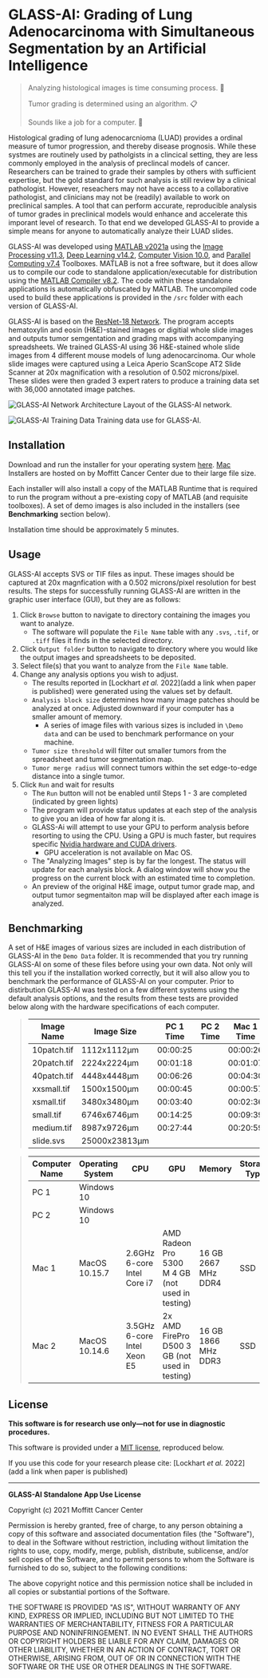 # GLASS-AI: Grading of Lung Adenocarcinoma with Simultaneous Segmentation by an Artificial Intelligence

>Analyzing histological images is time consuming process. 🐌
>
>Tumor grading is determined using an algorithm. 📋
>
>Sounds like a job for a computer. 🤖

Histological grading of lung adenocarcnioma (LUAD) provides a ordinal measure of tumor progression, and thereby disease prognosis. While these systmes are routinely used by patholgists in a clincical setting, they are less commonly employed in the analysis of preclincal models of cancer. Researchers can be trained to grade their samples by others with sufficient expertise, but the gold standard for such analysis is still review by a clinical pathologist. However, reseachers may not have access to a collaborative pathologist, and clinicians may not be (readily) available to work on preclinical samples. A tool that can perform accurate, reproducible analysis of tumor grades in preclinical models would enhance and accelerate this imporant level of research. To that end we developed GLASS-AI to provide a simple means for anyone to automatically analyze their LUAD slides.

GLASS-AI was developed using [MATLAB v2021a](https://www.mathworks.com/products/matlab.html) using the [Image Processing v11.3](https://www.mathworks.com/products/image.html), [Deep Learning v14.2](https://www.mathworks.com/products/deep-learning.html), [Computer Vision 10.0](https://www.mathworks.com/products/computer-vision.html), and [Parallel Computing v7.4](https://www.mathworks.com/products/parallel-computing.html) Toolboxes. MATLAB is not a free software, but it does allow us to compile our code to standalone application/executable for distribution using the [MATLAB Compiler v8.2](https://www.mathworks.com/products/compiler.html). The code within these standalone applications is automatically obfuscated by MATLAB. The uncompiled code used to build these applications is provided in the `/src` folder with each version of GLASS-AI.

GLASS-AI is based on the [ResNet-18 Network](https://www.mathworks.com/matlabcentral/fileexchange/68261-deep-learning-toolbox-model-for-resnet-18-network). The program accepts hematoxylin and eosin (H&E)-stained images or digitial whole slide images and outputs tumor semgentation and grading maps with accompanying spreadsheets. We trained GLASS-AI using 36 H&E-stained whole slide images from 4 different mouse models of lung adenocarcinoma. Our whole slide images were captured using a Leica Aperio ScanScope AT2 Slide Scanner at 20x magnification with a resolution of 0.502 microns/pixel. These slides were then graded 3 expert raters to produce a training data set with 36,000 annotated image patches. 

![GLASS-AI Network Architecture](https://user-images.githubusercontent.com/43050409/141231551-a65dc8c0-5cd9-4cdc-8488-9b95a634e948.png)
Layout of the GLASS-AI network.

![GLASS-AI Training Data](https://user-images.githubusercontent.com/43050409/141231991-ebf9389e-086c-4fef-86d9-dfec65c08b4a.png)
Training data use for GLASS-AI.

## Installation
Download and run the installer for your operating system [here](http://timex.moffitt.org/GLASS-AI/Installers/). [Mac](http://timex.moffitt.org/GLASS-AI/Installers/GLASS-AI_installer_Mac.app.zip) Installers are hosted on by Moffitt Cancer Center due to their large file size. 

Each installer will also install a copy of the MATLAB Runtime that is required to run the program without a pre-existing copy of MATLAB (and requisite toolboxes). A set of demo images is also included in the installers (see **Benchmarking** section below). 

Installation time should be approximately 5 minutes.

## Usage
GLASS-AI accepts SVS or TIF files as input. These images should be captured at 20x magnfication with a 0.502 microns/pixel resolution for best results.
The steps for successfully running GLASS-AI are written in the graphic user interface (GUI), but they are as follows:
1. Click `Browse` button to navigate to directory containing the images you want to analyze.
   - The software will populate the `File Name` table with any `.svs`, `.tif`, or `.tiff` files it finds in the selected directory.
2. Click `Output folder` button to navigate to directory where you would like the output images and spreadsheets to be deposited.
3. Select file(s) that you want to analyze from the `File Name` table.
4. Change any analysis options you wish to adjust.
   - The results reported in [Lockhart *et al.* 2022](add a link when paper is published) were generated using the values set by default.
   - `Analysis block size` determines how many image patches should be analyzed at once. Adjusted downward if your computer has a smaller amount of memory.
      - A series of image files with various sizes is included in `\Demo data` and can be used to benchmark performance on your machine.
   - `Tumor size threshold` will filter out smaller tumors from the spreadsheet and tumor segmentation map.
   - `Tumor merge radius` will connect tumors within the set edge-to-edge distance into a single tumor.
6.  Click `Run` and wait for results
    - The `Run` button will not be enabled until Steps 1 - 3 are completed (indicated by green lights)
    - The program will provide status updates at each step of the analysis to give you an idea of how far along it is.
    - GLASS-Ai will attempt to use your GPU to perform analysis before resorting to using the CPU. Using a GPU is much faster, but requires specific [Nvidia hardware and CUDA drivers](https://www.mathworks.com/help/parallel-computing/gpu-support-by-release.html).
      - GPU acceleration is not available on Mac OS. 
    - The "Analyzing Images" step is by far the longest. The status will update for each analysis block. A dialog window will show you the progress on the current block with an estimated time to completion.
    - An preview of the original H&E image, output tumor grade map, and output tumor segmentaiton map will be displayed after each image is analyzed.

## Benchmarking
A set of H&E images of various sizes are included in each distribution of GLASS-AI in the `Demo Data` folder. It is recommended that you try running GLASS-AI on some of these files before using your own data. Not only will this tell you if the installation worked correctly, but it will also allow you to benchmark the performance of GLASS-AI on your computer. Prior to distirbution GLASS-AI was tested on a few different systems using the default analysis options, and the results from these tests are provided below along with the hardware specifications of each computer.

> Image Name | Image Size  | PC 1 Time | PC 2 Time | Mac 1 Time | Mac 2 Time
> -----------|-------------|-----------|-----------|------------|-----------
> 10patch.tif|1112x1112µm  | 00:00:25  |           | 00:00:26   | 00:00:32
> 20patch.tif|2224x2224µm  | 00:01:18  |           | 00:01:07   | 00:01:20
> 40patch.tif|4448x4448µm  | 00:06:26  |           | 00:04:30   | 00:05:25
> xxsmall.tif|1500x1500µm  | 00:00:45  |           | 00:00:57   | 00:00:39
>  xsmall.tif|3480x3480µm  | 00:03:40  |           | 00:02:36   | 00:03:15
>   small.tif|6746x6746µm  | 00:14:25  |           | 00:09:39   | 00:12:05
>  medium.tif|8987x9726µm  | 00:27:44  |           | 00:20:59   | 00:25:23
>   slide.svs|25000x23813µm|           |           |            | 

> Computer Name | Operating System | CPU                         | GPU                                             | Memory              | Storage Type
> --------------|------------------|-----------------------------|-------------------------------------------------|---------------------|--------------
> PC 1          | Windows 10       | 
> PC 2          | Windows 10       |
> Mac 1         | MacOS 10.15.7    | 2.6GHz 6-core Intel Core i7 | AMD Radeon Pro 5300 M 4 GB (not used in testing)| 16 GB 2667 MHz DDR4 | SSD
> Mac 2         | MacOS 10.14.6    | 3.5GHz 6-core Intel Xeon E5 | 2x AMD FirePro D500 3 GB (not used in testing)  | 16 GB 1866 MHz DDR3 | SSD


## License
**This software is for research use only—not for use in diagnostic procedures.** 

This software is provided under a [MIT license](https://choosealicense.com/licenses/mit/), reproduced below.

If you use this code for your research please cite: [Lockhart *et al.* 2022](add a link when paper is published)

---

**GLASS-AI Standalone App Use License**

Copyright (c) 2021 Moffitt Cancer Center

Permission is hereby granted, free of charge, to any person obtaining a copy
of this software and associated documentation files (the "Software"), to deal
in the Software without restriction, including without limitation the rights
to use, copy, modify, merge, publish, distribute, sublicense, and/or sell
copies of the Software, and to permit persons to whom the Software is
furnished to do so, subject to the following conditions:

The above copyright notice and this permission notice shall be included in all
copies or substantial portions of the Software.

THE SOFTWARE IS PROVIDED "AS IS", WITHOUT WARRANTY OF ANY KIND, EXPRESS OR
IMPLIED, INCLUDING BUT NOT LIMITED TO THE WARRANTIES OF MERCHANTABILITY,
FITNESS FOR A PARTICULAR PURPOSE AND NONINFRINGEMENT. IN NO EVENT SHALL THE
AUTHORS OR COPYRIGHT HOLDERS BE LIABLE FOR ANY CLAIM, DAMAGES OR OTHER
LIABILITY, WHETHER IN AN ACTION OF CONTRACT, TORT OR OTHERWISE, ARISING FROM,
OUT OF OR IN CONNECTION WITH THE SOFTWARE OR THE USE OR OTHER DEALINGS IN THE
SOFTWARE.


